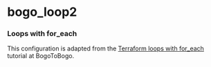 # bogo_loop2

### Loops with for_each

This configuration is adapted from the
[Terraform loops with for_each](https://www.bogotobogo.com/DevOps/Terraform/Terraform-Introduction-AWS-loops.php)
tutorial at BogoToBogo.
